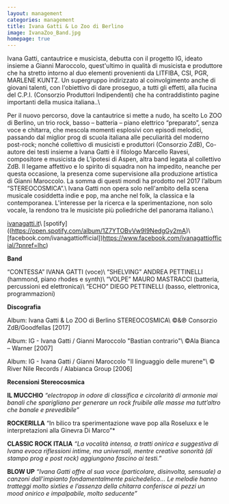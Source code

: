 ```yaml
---
layout: management
categories: management
title: Ivana Gatti & Lo Zoo di Berlino
image: IvanaZoo_Band.jpg
homepage: true
---
```


Ivana Gatti, cantautrice e musicista, debutta con il progetto IG, ideato insieme a Gianni Maroccolo, quest'ultimo in qualità di musicista e produttore che ha stretto intorno al duo elementi provenienti da LITFIBA, CSI, PGR, MARLENE KUNTZ. Un supergruppo indirizzato al coinvolgimento anche di giovani talenti, con l'obiettivo di dare proseguo, a tutti gli effetti, alla fucina del C.P.I. (Consorzio Produttori Indipendenti) che ha contraddistinto pagine importanti della musica italiana..\\

Per il nuovo percorso, dove la cantautrice si mette a nudo, ha scelto Lo ZOO di Berlino, un trio rock, basso – batteria – piano elettrico “preparato”, senza voce e chitarra, che mescola momenti esplosivi con episodi melodici, passando dal miglior prog di scuola italiana alle peculiarità del moderno post-rock; nonché collettivo di musicisti e produttori (Consorzio ZdB),  Co-autore dei testi insieme a Ivana Gatti è il filologo Marcello Ravesi, compositore e musicista de L’ipotesi di Aspen, altra band legata al collettivo ZdB. Il legame affettivo e lo spirito di squadra non ha impedito, neanche per questa occasione, la presenza come supervisione alla produzione artistica di Gianni Maroccolo. La somma di questi mondi ha prodotto nel 2017 l’album “STEREOCOSMICA”.\\
Ivana Gatti non opera solo nell'ambito della scena musicale cosiddetta indie e pop, ma anche nel folk, la classica e la contemporanea. L'interesse per la ricerca e la sperimentazione, non solo vocale, la rendono tra le musiciste più poliedriche del panorama italiano.\\

[ivanagatti.it]( http://www.ivanagatti.it/ )\\
[spotify]((https://open.spotify.com/album/1Z7YTOBvVw9I9NedgGy2mA)\\
[facebook.com/ivanagattiofficial])https://www.facebook.com/ivanagattiofficial/?pnref=lhc)


**Band**

“CONTESSA” IVANA GATTI (voce)\\
“SHELVING” ANDREA PETTINELLI (hammond, piano rhodes e synth)\\
“VOLPE” MAURO MASTRACCI (batteria, percussioni ed elettronica)\\
“ECHO” DIEGO PETTINELLI (basso, elettronica, programmazioni)


**Discografia**

Album: Ivana Gatti & Lo ZOO di Berlino STEREOCOSMICA\\
©&℗ Consorzio ZdB/Goodfellas [2017]

Album: IG - Ivana Gatti / Gianni Maroccolo "Bastian contrario"\\
©Ala Bianca – Warner [2007]

Album: IG - Ivana Gatti / Gianni Maroccolo "Il linguaggio delle murene"\\
© River Nile Records / Alabianca Group [2006]

**Recensioni Stereocosmica**

**IL MUCCHIO**
*“electropop in odore di classifica e circolarità di armonie mai banali che sparigliano per generare un rock fruibile alle masse ma tutt’altro che banale e prevedibile”*

**ROCKERILLA**
“In bilico tra sperimentazione wave pop alla Roseluxx e le interpretazioni alla Ginevra Di Marco”*

**CLASSIC ROCK ITALIA**
*“La vocalità intensa, a tratti onirica e suggestiva di Ivana evoca riflessioni intime, ma universali, mentre creative sonorità (di stampo prog e post rock) aggiungono fascino ai testi.”*

**BLOW UP**
*“Ivana Gatti offre al sua voce (particolare, disinvolta, sensuale) a canzoni dall’impianto fondamentalmente psichedelico… Le melodie hanno tratteggi molto sixties e l’assenza della chitarra conferisce ai pezzi un mood onirico e impalpabile, molto seducente”*
